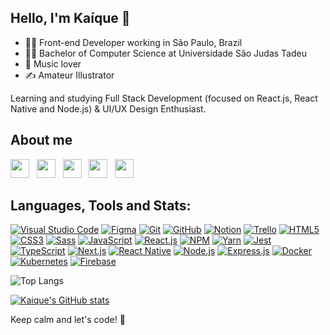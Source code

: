 ## Hello, I'm Kaíque :wave:

-  :man_technologist: Front-end Developer working in São Paulo, Brazil
-  👨‍🎓 Bachelor of Computer Science at Universidade São Judas Tadeu
-  :guitar: Music lover
- :writing_hand: Amateur Illustrator

Learning and studying Full Stack Development (focused on React.js, React Native and Node.js) & UI/UX Design Enthusiast.

 
## About me 

[<img src="https://gist.githubusercontent.com/kaiquezimerer/8d7ebae0da83fa8b7cf390232afef9f8/raw/2d6922f3cdb9c3b98d1dc69e1ffd0b37180e864b/codepen.svg" width="30">](https://codepen.io/kaiquezimerer)&nbsp;&nbsp;
[<img src="https://gist.githubusercontent.com/kaiquezimerer/86267a56d8c9dd88d57950d055a1e787/raw/484707b201dc3e14c4fd8307a937a9de9da71666/linkedin.svg" width="30">](https://www.linkedin.com/in/ka%C3%ADque-zimerer-005716b4/)&nbsp;&nbsp;
[<img src="https://gist.githubusercontent.com/kaiquezimerer/342de919ab8672c36d3a13254677b0dd/raw/b90290d293e286ac1b571667eb26e959ec028320/instagram.svg" width="30">](https://www.instagram.com/kaiquezimerer/)&nbsp;&nbsp;
[<img src="https://gist.githubusercontent.com/kaiquezimerer/d6dae6cae05474cfd980260b059d62db/raw/dcae8db96af301bb33741fbc55953af669fa052b/spotify.svg" width="30">](https://open.spotify.com/user/kaiquezimerer?si=26dbc79ae2274529)&nbsp;&nbsp;
[<img src="https://gist.githubusercontent.com/kaiquezimerer/bd51ba465e297880390b318be8aa95e5/raw/03aecfaa61f323ac33618eaca2ee9d24492bedc2/letterboxd.svg" width="30">](https://letterboxd.com/kaiquezimerer/)

## Languages, Tools and Stats:


[![Visual Studio Code](https://img.shields.io/badge/--FFFFFF?logo=visual%20studio%20code&logoColor=0098FF)](https://code.visualstudio.com/)
[![Figma](https://img.shields.io/badge/--e04a34?logo=figma&logoColor=ffffff)](https://www.figma.com/)
[![Git](https://img.shields.io/badge/--f0efe7?logo=git&logoColor=F1502F)](https://git-scm.com/)
[![GitHub](https://img.shields.io/badge/--171515?logo=github&logoColor=ffffff)](https://github.com/)
[![Notion](https://img.shields.io/badge/--37352F?logo=notion&logoColor=ffffff)](https://www.notion.so/)
[![Trello](https://img.shields.io/badge/--007ACC?logo=trello&logoColor=ffffff)](https://trello.com/)
[![HTML5](https://img.shields.io/badge/--F1502F?logo=html5&logoColor=ffffff)](https://html5.org/)
[![CSS3](https://img.shields.io/badge/--3C99DC?logo=css3&logoColor=ffffff)](https://www.w3.org/Style/CSS/Overview.en.html)
[![Sass](https://img.shields.io/badge/--CD6799?logo=sass&logoColor=ffffff)](https://sass-lang.com/)
[![JavaScript](https://img.shields.io/badge/--F0DB4F?logo=javascript&logoColor=323330)](https://www.ecma-international.org/technical-committees/tc39/)
[![React.js](https://img.shields.io/badge/--20232a?logo=react&logoColor=61DBFB)](https://reactjs.org/)
[![NPM](https://img.shields.io/badge/--FFFFFF?logo=npm&logoColor=FFCA28)](https://www.npmjs.com/)
[![Yarn](https://img.shields.io/badge/--2188b6?logo=yarn&logoColor=FFFFFF)](https://yarnpkg.com/)
[![Jest](https://img.shields.io/badge/--12C221?logo=jest&logoColor=ffffff)](https://jestjs.io/)
[![TypeScript](https://img.shields.io/badge/--3178C8?logo=typescript&logoColor=ffffff)](https://www.typescriptlang.org/)
[![Next.js](https://img.shields.io/badge/--000000?logo=next.js&logoColor=ffffff)](https://nextjs.org/)
[![React Native](https://img.shields.io/badge/--61DBFB?logo=react&logoColor=20232a)](https://reactnative.dev/)
[![Node.js](https://img.shields.io/badge/--3c873a?logo=node.js&logoColor=ffffff)](https://nodejs.org/en/)
[![Express.js](https://img.shields.io/badge/--FFFFFF?logo=express&logoColor=313548)](https://expressjs.com/pt-br/)
[![Docker](https://img.shields.io/badge/--2496ed?logo=docker&logoColor=ffffff)](https://www.docker.com/)
[![Kubernetes](https://img.shields.io/badge/--3371e3?logo=kubernetes&logoColor=ffffff)](https://kubernetes.io/)
[![Firebase](https://img.shields.io/badge/--039BE5?logo=firebase&logoColor=FFCA28)](https://firebase.google.com/)


![Top Langs](https://github-readme-stats.vercel.app/api/top-langs/?username=kaiquezimerer&theme=dracula&layout=compact)

[![Kaique's GitHub stats](https://github-readme-stats.vercel.app/api?username=kaiquezimerer&count_private=true&theme=dracula)](https://github.com/kaiquezimerer/github-readme-stats)

Keep calm and let's code! :rocket:

